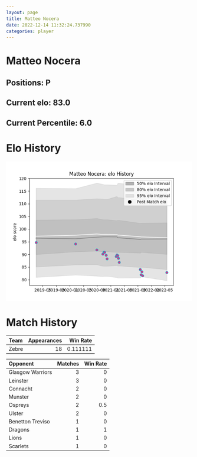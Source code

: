 ```yaml
---  
layout: page  
title: Matteo Nocera  
date: 2022-12-14 11:32:24.737990  
categories: player  
---
```

# Matteo Nocera

## Positions: P

## Current elo: 83.0

## Current Percentile: 6.0

# Elo History


![elo history](history_MatteoNocera.png)
# Match History


| Team   |   Appearances |   Win Rate |
|:-------|--------------:|-----------:|
| Zebre  |            18 |   0.111111 |

| Opponent         |   Matches |   Win Rate |
|:-----------------|----------:|-----------:|
| Glasgow Warriors |         3 |        0   |
| Leinster         |         3 |        0   |
| Connacht         |         2 |        0   |
| Munster          |         2 |        0   |
| Ospreys          |         2 |        0.5 |
| Ulster           |         2 |        0   |
| Benetton Treviso |         1 |        0   |
| Dragons          |         1 |        1   |
| Lions            |         1 |        0   |
| Scarlets         |         1 |        0   |